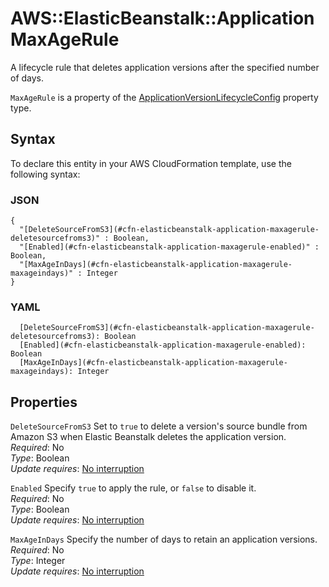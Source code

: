 # AWS::ElasticBeanstalk::Application MaxAgeRule<a name="aws-properties-elasticbeanstalk-application-maxagerule"></a>

A lifecycle rule that deletes application versions after the specified number of days\.

`MaxAgeRule` is a property of the [ApplicationVersionLifecycleConfig](https://docs.aws.amazon.com/AWSCloudFormation/latest/UserGuide/aws-properties-elasticbeanstalk-application-applicationversionlifecycleconfig.html) property type\.

## Syntax<a name="aws-properties-elasticbeanstalk-application-maxagerule-syntax"></a>

To declare this entity in your AWS CloudFormation template, use the following syntax:

### JSON<a name="aws-properties-elasticbeanstalk-application-maxagerule-syntax.json"></a>

```
{
  "[DeleteSourceFromS3](#cfn-elasticbeanstalk-application-maxagerule-deletesourcefroms3)" : Boolean,
  "[Enabled](#cfn-elasticbeanstalk-application-maxagerule-enabled)" : Boolean,
  "[MaxAgeInDays](#cfn-elasticbeanstalk-application-maxagerule-maxageindays)" : Integer
}
```

### YAML<a name="aws-properties-elasticbeanstalk-application-maxagerule-syntax.yaml"></a>

```
  [DeleteSourceFromS3](#cfn-elasticbeanstalk-application-maxagerule-deletesourcefroms3): Boolean
  [Enabled](#cfn-elasticbeanstalk-application-maxagerule-enabled): Boolean
  [MaxAgeInDays](#cfn-elasticbeanstalk-application-maxagerule-maxageindays): Integer
```

## Properties<a name="aws-properties-elasticbeanstalk-application-maxagerule-properties"></a>

`DeleteSourceFromS3` <a name="cfn-elasticbeanstalk-application-maxagerule-deletesourcefroms3"></a>
Set to `true` to delete a version's source bundle from Amazon S3 when Elastic Beanstalk deletes the application version\.  
_Required_: No  
_Type_: Boolean  
_Update requires_: [No interruption](https://docs.aws.amazon.com/AWSCloudFormation/latest/UserGuide/using-cfn-updating-stacks-update-behaviors.html#update-no-interrupt)

`Enabled` <a name="cfn-elasticbeanstalk-application-maxagerule-enabled"></a>
Specify `true` to apply the rule, or `false` to disable it\.  
_Required_: No  
_Type_: Boolean  
_Update requires_: [No interruption](https://docs.aws.amazon.com/AWSCloudFormation/latest/UserGuide/using-cfn-updating-stacks-update-behaviors.html#update-no-interrupt)

`MaxAgeInDays` <a name="cfn-elasticbeanstalk-application-maxagerule-maxageindays"></a>
Specify the number of days to retain an application versions\.  
_Required_: No  
_Type_: Integer  
_Update requires_: [No interruption](https://docs.aws.amazon.com/AWSCloudFormation/latest/UserGuide/using-cfn-updating-stacks-update-behaviors.html#update-no-interrupt)
